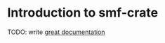 # Introduction to smf-crate

TODO: write [great documentation](http://jacobian.org/writing/great-documentation/what-to-write/)
